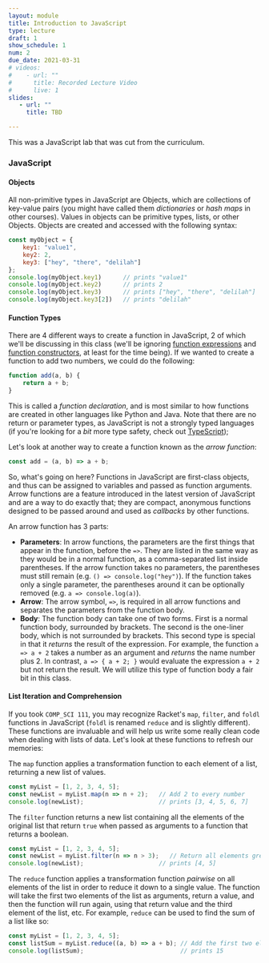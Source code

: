 ```yaml
---
layout: module
title: Introduction to JavaScript
type: lecture
draft: 1
show_schedule: 1
num: 2
due_date: 2021-03-31
# videos: 
#    - url: ""
#      title: Recorded Lecture Video
#      live: 1
slides:
   - url: ""
     title: TBD

---
```


This was a JavaScript lab that was cut from the curriculum.

### JavaScript

#### Objects

All non-primitive types in JavaScript are Objects, which are collections of key-value pairs (you might have called them _dictionaries_ or _hash maps_ in other courses). Values in objects can be primitive types, lists, or other Objects. Objects are created and accessed with the following syntax:

```javascript
const myObject = {
    key1: "value1",
    key2: 2,
    key3: ["hey", "there", "delilah"]
};
console.log(myObject.key1)      // prints "value1"
console.log(myObject.key2)      // prints 2
console.log(myObject.key3)      // prints ["hey", "there", "delilah"]
console.log(myObject.key3[2])   // prints "delilah"
```

#### Function Types

There are 4 different ways to create a function in JavaScript, 2 of which we'll be discussing in this class (we'll be ignoring [function expressions](https://developer.mozilla.org/en-US/docs/web/JavaScript/Reference/Operators/function) and [function constructors](https://developer.mozilla.org/en-US/docs/Web/JavaScript/Reference/Global_Objects/Function/Function), at least for the time being). If we wanted to create a function to add two numbers, we could do the following:

```javascript
function add(a, b) {
    return a + b;
}
```

This is called a _function declaration_, and is most similar to how functions are created in other languages like Python and Java. Note that there are no return or parameter types, as JavaScript is not a strongly typed languages (if you're looking for a _bit_ more type safety, check out [TypeScript](https://www.typescriptlang.org/));

Let's look at another way to create a function known as the _arrow function_:

```javascript
const add = (a, b) => a + b;
```

So, what's going on here? Functions in JavaScript are first-class objects, and thus can be assigned to variables and passed as function arguments. Arrow functions are a feature introduced in the latest version of JavaScript and are a way to do exactly that; they are compact, anonymous functions designed to be passed around and used as _callbacks_ by other functions.

An arrow function has 3 parts:
- __Parameters__: In arrow functions, the parameters are the first things that appear in the function, before the `=>`. They are listed in the same way as they would be in a normal function, as a comma-separated list inside parentheses. If the arrow function takes no parameters, the parentheses must still remain (e.g. `() => console.log("hey")`). If the function takes only a single parameter, the parentheses around it can be optionally removed (e.g. `a => console.log(a)`).
- __Arrow__: The arrow symbol, `=>`, is required in all arrow functions and separates the parameters from the function body.
- __Body__: The function body can take one of two forms. First is a normal function body, surrounded by brackets. The second is the one-liner body, which is not surrounded by brackets. This second type is special in that it _returns_ the result of the expression. For example, the function `a => a + 2` takes a number as an argument and _returns_ the name number plus 2. In contrast, `a => { a + 2; }` would evaluate the expression `a + 2` but not return the result. We will utilize this type of function body a fair bit in this class.

#### List Iteration and Comprehension

If you took `COMP_SCI 111`, you may recognize Racket's `map`, `filter`, and `foldl` functions in JavaScript (`foldl` is renamed `reduce` and is slightly different). These functions are invaluable and will help us write some really clean code when dealing with lists of data. Let's look at these functions to refresh our memories:

The `map` function applies a transformation function to each element of a list, returning a new list of values.

```javascript
const myList = [1, 2, 3, 4, 5];
const newList = myList.map(n => n + 2);   // Add 2 to every number
console.log(newList);                     // prints [3, 4, 5, 6, 7]
```

The `filter` function returns a new list containing all the elements of the original list that return `true` when passed as arguments to a function that returns a boolean.

```javascript
const myList = [1, 2, 3, 4, 5];
const newList = myList.filter(n => n > 3);   // Return all elements greater than 3
console.log(newList);                     // prints [4, 5]
```

The `reduce` function applies a transformation function _pairwise_ on all elements of the list in order to reduce it down to a single value. The function will take the first two elements of the list as arguments, return a value, and then the function will run again, using that return value and the third element of the list, etc. For example, `reduce` can be used to find the sum of a list like so:

```javascript
const myList = [1, 2, 3, 4, 5];
const listSum = myList.reduce((a, b) => a + b); // Add the first two elements together, then add the result to the 3rd element, etc.
console.log(listSum);                           // prints 15
```